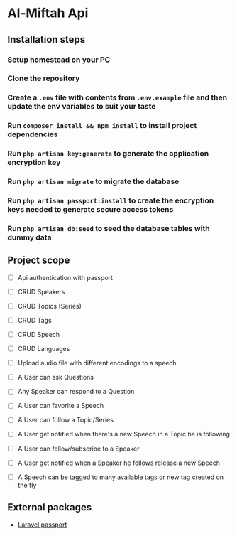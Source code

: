 # Al-Miftah Api

## Installation steps
### Setup [homestead](https://laravel.com/docs/5.8/homestead) on your PC
### Clone the repository
### Create a `.env` file with contents from `.env.example` file and then update the env variables to suit your taste
### Run `composer install && npm install` to install project dependencies
### Run `php artisan key:generate` to generate the application encryption key
### Run `php artisan migrate` to migrate the database
### Run `php artisan passport:install` to create the encryption keys needed to generate secure access tokens
### Run `php artisan db:seed` to seed the database tables with dummy data



## Project scope
- [ ] Api authentication with passport
- [ ] CRUD Speakers
- [ ] CRUD Topics (Series)
- [ ] CRUD Tags
- [ ] CRUD Speech
- [ ] CRUD Languages
- [ ] Upload audio file with different encodings to a speech
- [ ] A User can ask Questions
- [ ] Any Speaker can respond to a Question
- [ ] A User can favorite a Speech
- [ ] A User can follow a Topic/Series
- [ ] A User get notified when there's a new Speech in a Topic he is following
- [ ] A User can follow/subscribe to a Speaker
- [ ] A User get notified when a Speaker he follows release a new Speech
- [ ] A Speech can be tagged to many available tags or new tag created on the fly


## External packages
- [Laravel passport](https://github.com/laravel/passport)
